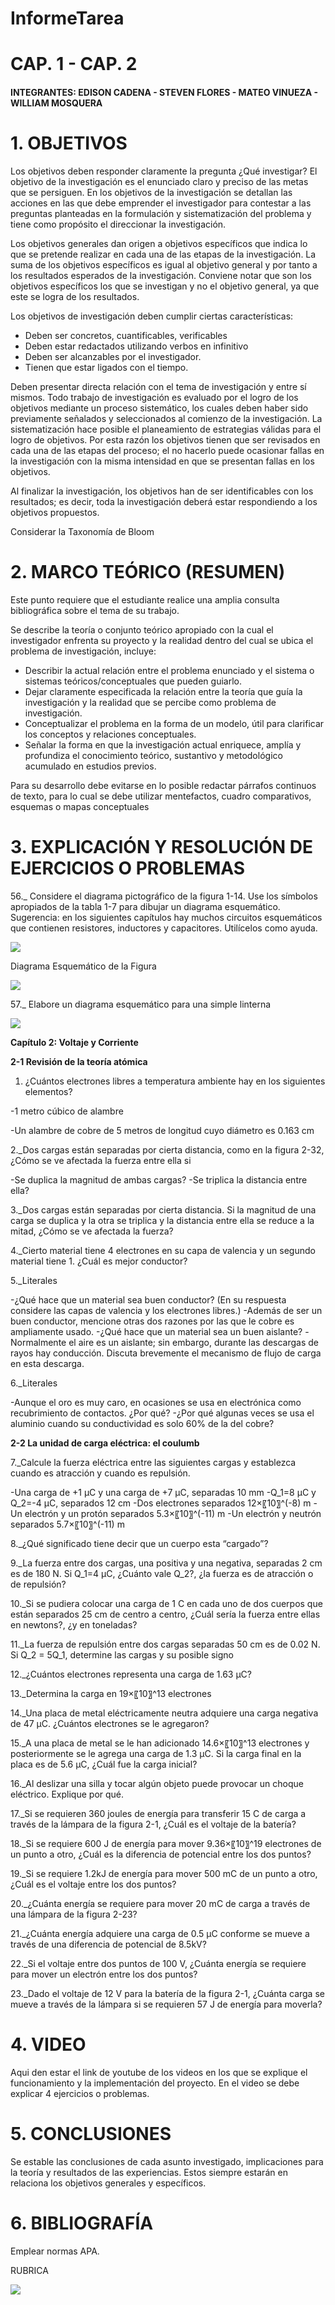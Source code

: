 # InformeTarea

# CAP. 1 - CAP. 2

#### INTEGRANTES: EDISON CADENA - STEVEN FLORES - MATEO VINUEZA - WILLIAM MOSQUERA

# 1. OBJETIVOS

Los objetivos deben responder claramente la pregunta ¿Qué investigar? 
El objetivo de la investigación es el enunciado claro y preciso de las metas que se persiguen. En los objetivos de la investigación se detallan las acciones en las que debe emprender el investigador para contestar a las preguntas planteadas en la formulación y sistematización del problema y tiene como propósito el direccionar la investigación. 

Los objetivos generales dan origen a objetivos específicos que indica lo que se pretende realizar en cada una de las etapas de la investigación. La suma de los objetivos específicos es igual al objetivo general y por tanto a los resultados esperados de la investigación. Conviene notar que son los objetivos específicos los que se investigan y no el objetivo general, ya que este se logra de los resultados. 

Los objetivos de investigación deben cumplir ciertas características: 
* Deben ser concretos, cuantificables, verificables 
* Deben estar redactados utilizando verbos en infinitivo 
* Deben ser alcanzables por el investigador. 
* Tienen que estar ligados con el tiempo. 


Deben presentar directa relación con el tema de investigación y entre sí mismos. Todo trabajo de investigación es evaluado por el logro de los objetivos mediante un proceso sistemático, los cuales deben haber sido previamente señalados y seleccionados al comienzo de la investigación. La sistematización hace posible el planeamiento de estrategias válidas para el logro de objetivos. Por esta razón los objetivos tienen que ser revisados en cada una de las etapas del proceso; el no hacerlo puede ocasionar fallas en la investigación con la misma intensidad en que se presentan fallas en los objetivos. 

Al finalizar la investigación, los objetivos han de ser identificables con los resultados; es decir, toda la investigación deberá estar respondiendo a los objetivos propuestos. 

Considerar la Taxonomía de Bloom

# 2. MARCO TEÓRICO (RESUMEN)

Este punto requiere que el estudiante realice una amplia consulta bibliográfica sobre el tema de su trabajo.

Se describe la teoría o conjunto teórico apropiado con la cual el investigador enfrenta su proyecto y la realidad dentro del cual se ubica el problema de investigación, incluye:
* Describir la actual relación entre el problema enunciado y el sistema o sistemas teóricos/conceptuales que pueden guiarlo.
* Dejar claramente especificada la relación entre la teoría que guía la investigación y la realidad que se percibe como problema de investigación.
* Conceptualizar el problema en la forma de un modelo, útil para clarificar los conceptos y relaciones conceptuales.
* Señalar la forma en que la investigación actual enriquece, amplía y profundiza el conocimiento teórico, sustantivo y metodológico acumulado en estudios previos.

Para su desarrollo debe evitarse en lo posible redactar párrafos continuos de texto, para lo cual se debe utilizar  mentefactos, cuadro comparativos, esquemas o mapas conceptuales

# 3. EXPLICACIÓN Y RESOLUCIÓN DE EJERCICIOS O PROBLEMAS

56._ Considere el diagrama pictográfico de la figura 1-14. Use los símbolos apropiados de la tabla 1-7 para dibujar un diagrama esquemático. Sugerencia: en los siguientes capítulos hay muchos circuitos esquemáticos que contienen resistores, inductores y capacitores. Utilícelos como ayuda.

![](https://github.com/eddy90cg/Tarea_1/blob/main/Anexos/Fig.1-14.png)

Diagrama Esquemático de la Figura

![](https://github.com/eddy90cg/Tarea_1/blob/main/Anexos/Diagrama_Ejer_56.png)

57._ Elabore un diagrama esquemático para una simple linterna

![](https://github.com/eddy90cg/Tarea_1/blob/main/Anexos/Diagrama_Ejer_57.png)

**Capítulo 2: Voltaje y Corriente**

**2-1 Revisión de la teoría atómica**

1. ¿Cuántos electrones libres a temperatura ambiente hay en los siguientes elementos?

-1 metro cúbico de alambre

-Un alambre de cobre de 5 metros de longitud cuyo diámetro es 0.163 cm

2._Dos cargas están separadas por cierta distancia, como en la figura 2-32, ¿Cómo se ve afectada la fuerza entre ella si

-Se duplica la magnitud de ambas cargas?
-Se triplica la distancia entre ella?

3._Dos cargas están separadas por cierta distancia. Si la magnitud de una carga se duplica y la otra se triplica y la distancia entre ella se reduce a la mitad, ¿Cómo se ve afectada la fuerza?

4._Cierto material tiene 4 electrones en su capa de valencia y un segundo material tiene 1. ¿Cuál es mejor conductor?


5._Literales

-¿Qué hace que un material sea buen conductor? (En su respuesta considere las capas de valencia y los electrones libres.)
-Además de ser un buen conductor, mencione otras dos razones por las que le cobre es ampliamente usado.
-¿Qué hace que un material sea un buen aislante?
-Normalmente el aire es un aislante; sin embargo, durante las descargas de rayos hay conducción. Discuta brevemente el mecanismo de flujo de carga en esta descarga.

6._Literales

-Aunque el oro es muy caro, en ocasiones se usa en electrónica como recubrimiento de contactos. ¿Por qué?
-¿Por qué algunas veces se usa el aluminio cuando su conductividad es solo 60% de la del cobre?

**2-2 La unidad de carga eléctrica: el coulumb**

7._Calcule la fuerza eléctrica entre las siguientes cargas y establezca cuando es atracción y cuando es repulsión.

-Una carga de +1 μC y una carga de +7 μC, separadas 10 mm
-Q_1=8 μC y Q_2=-4 μC, separados 12 cm
-Dos electrones separados 12×〖10〗^(-8)  m
-Un electrón y un protón separados 5.3×〖10〗^(-11)  m
-Un electrón y neutrón separados 5.7×〖10〗^(-11)  m

8._¿Qué significado tiene decir que un cuerpo esta “cargado”?

9._La fuerza entre dos cargas, una positiva y una negativa, separadas 2 cm es de 180 N. Si Q_1=4 μC, ¿Cuánto vale Q_2?, ¿la fuerza es de atracción o de repulsión?

10._Si se pudiera colocar una carga de 1 C en cada uno de dos cuerpos que están separados 25 cm de centro a centro, ¿Cuál sería la fuerza entre ellas en newtons?, ¿y en toneladas?

11._La fuerza de repulsión entre dos cargas separadas 50 cm es de 0.02 N. Si Q_2  = 5Q_1, determine las cargas y su posible signo

12._¿Cuántos electrones representa una carga de 1.63 μC?

13._Determina la carga en 19×〖10〗^13 electrones

14._Una placa de metal eléctricamente neutra adquiere una carga negativa de 47 μC. ¿Cuántos electrones se le agregaron?

15._A una placa de metal se le han adicionado 14.6×〖10〗^13 electrones y posteriormente se le agrega una carga de 1.3 μC. Si la carga final en la placa es de 5.6 μC, ¿Cuál fue la carga inicial?

16._Al deslizar una silla y tocar algún objeto puede provocar un choque eléctrico. Explique por qué.

17._Si se requieren 360 joules de energía para transferir 15 C de carga a través de la lámpara de la figura 2-1, ¿Cuál es el voltaje de la batería?

18._Si se requiere 600 J de energía para mover 9.36×〖10〗^19 electrones de un punto a otro, ¿Cuál es la diferencia de potencial entre los dos puntos?

19._Si se requiere 1.2kJ de energía para mover 500 mC de un punto a otro, ¿Cuál es el voltaje entre los dos puntos?

20._¿Cuánta energía se requiere para mover 20 mC de carga a través de una lámpara de la figura 2-23?

21._¿Cuánta energía adquiere una carga de 0.5 μC conforme se mueve a través de una diferencia de potencial de 8.5kV?

22._Si el voltaje entre dos puntos de 100 V, ¿Cuánta energía se requiere para mover un electrón entre los dos puntos?

23._Dado el voltaje de 12 V para la batería de la figura 2-1, ¿Cuánta carga se mueve a través de la lámpara si se requieren 57 J de energía para moverla?


# 4. VIDEO

Aqui den estar el link de youtube de los videos en los que se explique el funcionamiento y la implementación del proyecto.
En el video se debe explicar 4 ejercicios o problemas.


# 5. CONCLUSIONES

Se estable las conclusiones de cada asunto investigado, implicaciones para la teoría y resultados de las experiencias. Estos siempre estarán en relaciona los objetivos generales y específicos.

# 6. BIBLIOGRAFÍA

Emplear normas APA.

RUBRICA

![](https://github.com/doalulema/InformeTarea/blob/main/Tarea.png)
